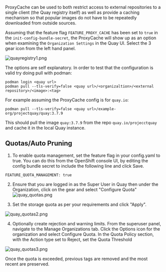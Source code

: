 ProxyCache can be used to both restrict access to external repositories to a single client (the Quay registry itself) as well as provide a caching mechanism so that popular images do not have to be repeatedly downloaded from outside sources.

Assuming that the feature flag `FEATURE_PROXY_CACHE` has been set to `true` in the `init-config-bundle-secret`, the ProxyCache will show up as an option when examining the `Organization Settings` in the Quay UI. Select the 3 gear icon from the left hand panel.

![quayregistry1.png](../../images/quayregistry1.png)

The options are self explanatory. In order to test that the configuration is valid try doing pull with podman:

```
podman login <quay url>
podman pull --tls-verify=false <quay url>/<organizaltion>/<external repository>/<image>:<tag>
```

For example assuming the ProxyCache config is for `quay.io`:

```
podman pull --tls-verify=false <quay url>/example-org/projectquay/quay:3.7.9
```

This should pull the image `quay:3.7.9` from the repo `quay.io/projecctquay` and cache it in the local Quay instance.

## Quotas/Auto Pruning

1. To enable quota management, set the feature flag in your config.yaml to true. You can do this from the OpenShift console UI, by editing the config bundle secret to include the following line and click Save.

```
FEATURE_QUOTA_MANAGEMENT: true
```


2. Ensure that you are logged in as the Super User in Quay then under the Organization, click on the gear and select "Configure Quota"
![quay_quotas.png](../../images/quay_quotas0.png)

3. Set the storage quota as per your requirements and click "Apply".

![quay_quotas2.png](../../images/quay_quotas2.png)

4. Optionally create rejection and warning limits. From the superuser panel, navigate to the Manage Organizations tab. Click the Options icon for the organization and select Configure Quota. In the Quota Policy section, with the Action type set to Reject, set the Quota Threshold 

![quay_quotas3.png](../../images/quay_quotas3.png)

Once the quota is exceeded, previous tags are removed and the most recent are preserved.
